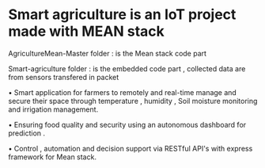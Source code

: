 # Smart agriculture is an IoT project made with MEAN stack

AgricultureMean-Master folder : is the Mean stack code part

Smart-agriculture folder : is the embedded code part , collected data are from sensors transfered in packet 

• Smart application for farmers to remotely and real-time manage and secure their space through temperature , humidity , Soil moisture monitoring and irrigation management. 

• Ensuring food quality and security using an autonomous dashboard for prediction . 

• Control , automation and decision support via RESTful API's with express framework for Mean stack.
